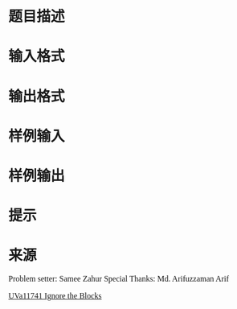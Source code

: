 

# 题目描述



# 输入格式



# 输出格式



# 样例输入



# 样例输出



# 提示



# 来源


<p>
<span style="font-family:serif;background-color:white;font-size:16px;font-weight:normal;line-height:20px;">Problem setter: Samee Zahur Special Thanks: Md. Arifuzzaman Arif</span> 
</p>
<p>
<span style="font-family:serif;background-color:white;font-size:16px;font-weight:normal;line-height:20px;"><a href="http://uva.onlinejudge.org/index.php?option=com_onlinejudge&amp;Itemid=8&amp;category=572&amp;page=show_problem&amp;problem=2841" target="_blank">UVa11741 Ignore the Blocks</a></span> 
</p>
